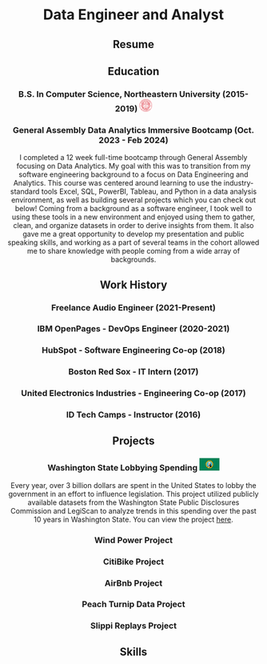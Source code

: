<div align="center">
  
  <h1>Data Engineer and Analyst</h1> 
  
  <h2>Resume</h2>
  
  <h2>Education</h2>
  
  <h3> B.S. In Computer Science, Northeastern University (2015-2019) <img src="/images/neu.png" width=25px height=25px></h3>
  
  <h3>General Assembly Data Analytics Immersive Bootcamp (Oct. 2023 - Feb 2024)</h3>
  <p>I completed a 12 week full-time bootcamp through General Assembly focusing on Data Analytics.  My goal with this was to transition from my software engineering background to a focus on Data Engineering and Analytics.  This course was centered around learning to use the industry-standard tools Excel, SQL, PowerBI, Tableau, and Python in a data analysis environment, as well as building several projects which you can check out below!  Coming from a background as a software engineer, I took well to using these tools in a new environment and enjoyed using them to gather, clean, and organize datasets in order to derive insights from them.  It also gave me a great opportunity to develop my presentation and public speaking skills, and working as a part of several teams in the cohort allowed me to share knowledge with people coming from a wide array of backgrounds.</p>  
  
  <h2>Work History</h2>
  
  <h3>Freelance Audio Engineer (2021-Present)</h3>
  
  <h3>IBM OpenPages - DevOps Engineer (2020-2021)</h3>
  
  <h3>HubSpot - Software Engineering Co-op (2018)</h3>
  
  <h3>Boston Red Sox - IT Intern (2017)</h3>
  
  <h3>United Electronics Industries - Engineering Co-op (2017)</h3>
  
  <h3>ID Tech Camps - Instructor (2016)</h3>
  
  
  
  <h2>Projects</h2>
  <h3>Washington State Lobbying Spending <img src="/images/wa_flag.webp" width=40px height=25px></h3>
  
  <p>Every year, over 3 billion dollars are spent in the United States to lobby the government in an effort to influence legislation.  This project utilized publicly available datasets from the Washington State Public Disclosures Commission and LegiScan to analyze trends in this spending over the past 10 years in Washington State.  You can view the project <a href=https://graffignaa.github.io/washington_lobbying_spending/>here</a>.</p>  
  
  <h3>Wind Power Project</h3>
  
  <h3>CitiBike Project</h3>
  
  <h3>AirBnb Project</h3>
  
  <h3>Peach Turnip Data Project</h3>
  
  <h3>Slippi Replays Project</h3>
  
  <h2>Skills</h2>
  
</div>
